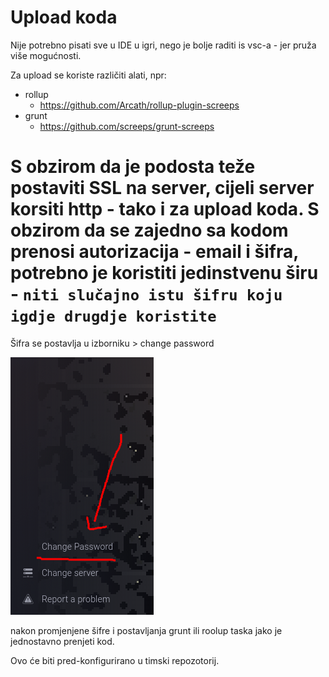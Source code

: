# Upload koda

Nije potrebno pisati sve u IDE u igri, nego je bolje raditi is vsc-a - jer pruža više mogućnosti.

Za upload se koriste različiti alati, npr:
  - rollup
    - https://github.com/Arcath/rollup-plugin-screeps
  - grunt
    - https://github.com/screeps/grunt-screeps

# S obzirom da je podosta teže postaviti SSL na server, cijeli server korsiti http - tako i za upload koda. S obzirom da se zajedno sa kodom prenosi autorizacija - email i šifra, potrebno je koristiti jedinstvenu širu - `niti slučajno istu šifru koju igdje drugdje koristite`

Šifra se postavlja u izborniku > change password

![](./img/changePass.png)

nakon promjenjene šifre i postavljanja grunt ili roolup taska jako je jednostavno prenjeti kod.

Ovo će biti pred-konfigurirano u timski repozotorij.